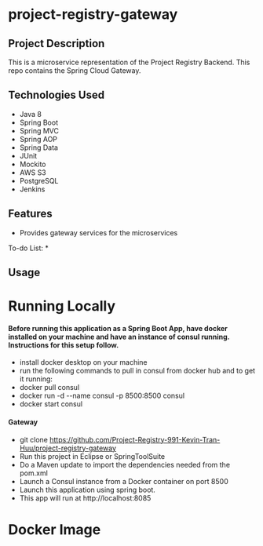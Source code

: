 # project-registry-gateway

## Project Description
This is a microservice representation of the Project Registry Backend. This repo contains the Spring Cloud Gateway.

## Technologies Used
* Java 8
* Spring Boot
* Spring MVC
* Spring AOP
* Spring Data
* JUnit
* Mockito
* AWS S3
* PostgreSQL
* Jenkins

## Features
* Provides gateway services for the microservices

To-do List:
* 

## Usage

# Running Locally
#### Before running this application as a Spring Boot App, have docker installed on your machine and have an instance of consul running. Instructions for this setup follow.
* install docker desktop on your machine
* run the following commands to pull in consul from docker hub and to get it running:
*   docker pull consul
*   docker run -d --name consul -p 8500:8500 consul
*   docker start consul

#### Gateway
* git clone https://github.com/Project-Registry-991-Kevin-Tran-Huu/project-registry-gateway
* Run this project in Eclipse or SpringToolSuite
* Do a Maven update to import the dependencies needed from the pom.xml
* Launch a Consul instance from a Docker container on port 8500
* Launch this application using spring boot.
* This app will run at http://localhost:8085

# Docker Image
